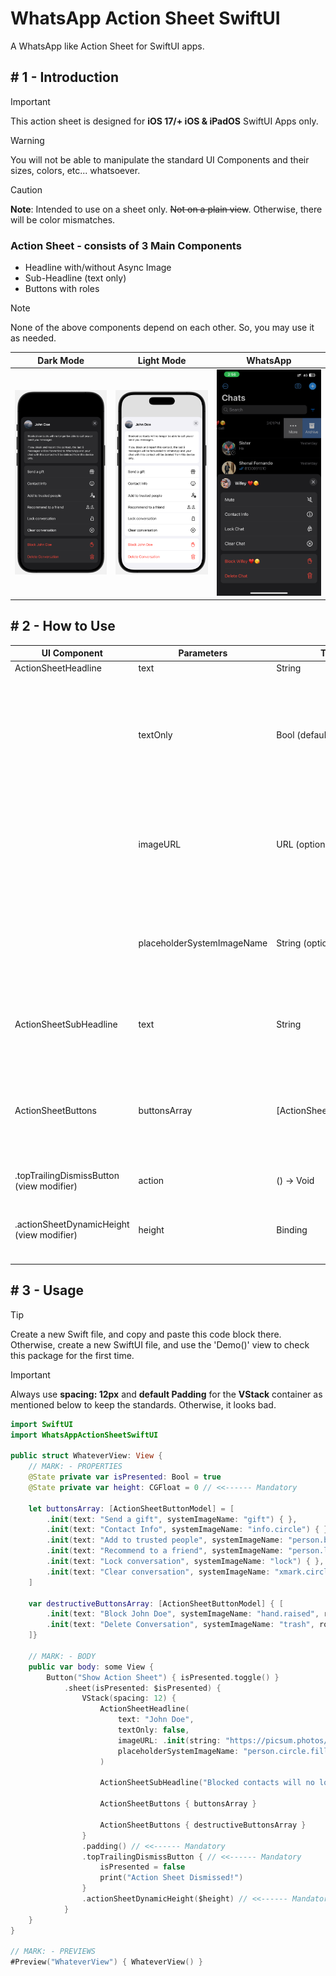 # WhatsApp Action Sheet SwiftUI
A WhatsApp like Action Sheet for SwiftUI apps.

## # 1 - Introduction

> [!IMPORTANT]
> This action sheet is designed for **iOS 17/+ iOS & iPadOS** SwiftUI Apps only.

> [!WARNING]
> You will not be able to manipulate the standard UI Components and their sizes, colors, etc... whatsoever.

> [!CAUTION]
> **Note**: Intended to use on a sheet only. ~~Not on a plain view~~. Otherwise, there will be color mismatches.

### Action Sheet - consists of 3 Main Components
- Headline with/without Async Image
- Sub-Headline (text only)
- Buttons with roles
> [!Note]
> None of the above components depend on each other. So, you may use it as needed.

|Dark Mode|Light Mode|WhatsApp|
|-|-|-|
|<img src='https://github.com/KDTechniques/WhatsApp-Action-Sheet-SwiftUI/blob/main/WhatsApp%20Action%20Sheet%20SwiftUI%20Preview%20-%20Dark%20Mode.png?raw=true' width='300'>|<img src='https://github.com/KDTechniques/WhatsApp-Action-Sheet-SwiftUI/blob/main/WhatsApp%20Action%20Sheet%20SwiftUI%20Preview%20-%20Light%20Mode.png?raw=true' width='300'>|<img src='https://github.com/KDTechniques/WhatsApp-Action-Sheet-SwiftUI/blob/main/Original%20WhatsApp%20Action%20Sheet%20Preview.png?raw=true' width='300'>|

## # 2 - How to Use

|UI Component|Parameters|Type|Description|
|-|-|-|-|
|ActionSheetHeadline|text|String|Mandatory|
||textOnly|Bool (default = true)|If you don't need an image for the headline exclude the parameter or pass true. Otherwise, pass false.|
||imageURL|URL (optional)|If provided don't forget to set the 'textOnly' parameter to false. Otherwise, exclude the parameter.|
||placeholderSystemImageName|String (optional)|If the provided image URL fails or is nil at some point, this placeholder will be displayed.|
|||||
|ActionSheetSubHeadline|text|String|Mandatory. Use '\n\n' if you want to go to a new line.|
|||||
|ActionSheetButtons|buttonsArray|[ActionSheetButtonModel]|Mandatory. Use the 'role' parameter only for destructive actions. Otherwise, exclude the parameter.|
|||||
|.topTrailingDismissButton (view modifier)|action|() -> Void|Mandatory|
|||||
|.actionSheetDynamicHeight (view modifier)|height|Binding<CGFloat>|Mandatory. It sets the sheet height to its content height.|

## # 3 - Usage

> [!TIP]
> Create a new Swift file, and copy and paste this code block there. 
> Otherwise, create a new SwiftUI file, and use the 'Demo()' view to check this package for the first time.

> [!IMPORTANT]
> Always use **spacing: 12px** and **default Padding** for the **VStack** container as mentioned below to keep the standards. Otherwise, it looks bad.

``` swift
import SwiftUI
import WhatsAppActionSheetSwiftUI

public struct WhateverView: View {
    // MARK: - PROPERTIES
    @State private var isPresented: Bool = true
    @State private var height: CGFloat = 0 // <<------ Mandatory
    
    let buttonsArray: [ActionSheetButtonModel] = [
        .init(text: "Send a gift", systemImageName: "gift") { },
        .init(text: "Contact Info", systemImageName: "info.circle") { },
        .init(text: "Add to trusted people", systemImageName: "person.badge.shield.checkmark") { },
        .init(text: "Recommend to a friend", systemImageName: "person.line.dotted.person") { },
        .init(text: "Lock conversation", systemImageName: "lock") { },
        .init(text: "Clear conversation", systemImageName: "xmark.circle") { }
    ]
    
    var destructiveButtonsArray: [ActionSheetButtonModel] { [
        .init(text: "Block John Doe", systemImageName: "hand.raised", role: .destructive) { },
        .init(text: "Delete Conversation", systemImageName: "trash", role: .destructive) { }
    ]}
    
    // MARK: - BODY
    public var body: some View {
        Button("Show Action Sheet") { isPresented.toggle() }
            .sheet(isPresented: $isPresented) {
                VStack(spacing: 12) {
                    ActionSheetHeadline(
                        text: "John Doe",
                        textOnly: false,
                        imageURL: .init(string: "https://picsum.photos/100"),
                        placeholderSystemImageName: "person.circle.fill"
                    )
                    
                    ActionSheetSubHeadline("Blocked contacts will no longer be able to call you or send you messages.\n\nIf you block and report this contact, the last 5 messages will be forwarded to WhatsApp and your chat with this contact will be deleted from this device only.")
                    
                    ActionSheetButtons { buttonsArray }
                    
                    ActionSheetButtons { destructiveButtonsArray }
                }
                .padding() // <<------ Mandatory
                .topTrailingDismissButton { // <<------ Mandatory
                    isPresented = false
                    print("Action Sheet Dismissed!")
                }
                .actionSheetDynamicHeight($height) // <<------ Mandatory
            }
    }
}

// MARK: - PREVIEWS
#Preview("WhateverView") { WhateverView() }
```
